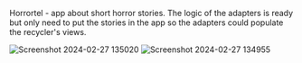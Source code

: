 Horrortel - app about short horror stories. The logic of the adapters is ready but only need to put the stories in the app so the adapters could populate the recycler's views.


![Screenshot 2024-02-27 135020](https://github.com/spasko123/Horrortel/assets/115783465/37721033-0dac-4f49-a6b3-ec3f01468996)
![Screenshot 2024-02-27 134955](https://github.com/spasko123/Horrortel/assets/115783465/401ac0c2-83f4-4298-a0ef-8f9ceda2c26f)
